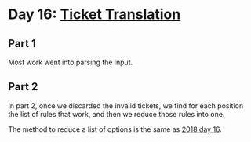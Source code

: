 # Day 16: [Ticket Translation](https://adventofcode.com/2020/day/16)

## Part 1

Most work went into parsing the input.

## Part 2

In part 2, once we discarded the invalid tickets, we find for each position the list of rules that work, and then we reduce those rules into one.

The method to reduce a list of options is the same as [2018 day 16](../../2018/day16/README.md).